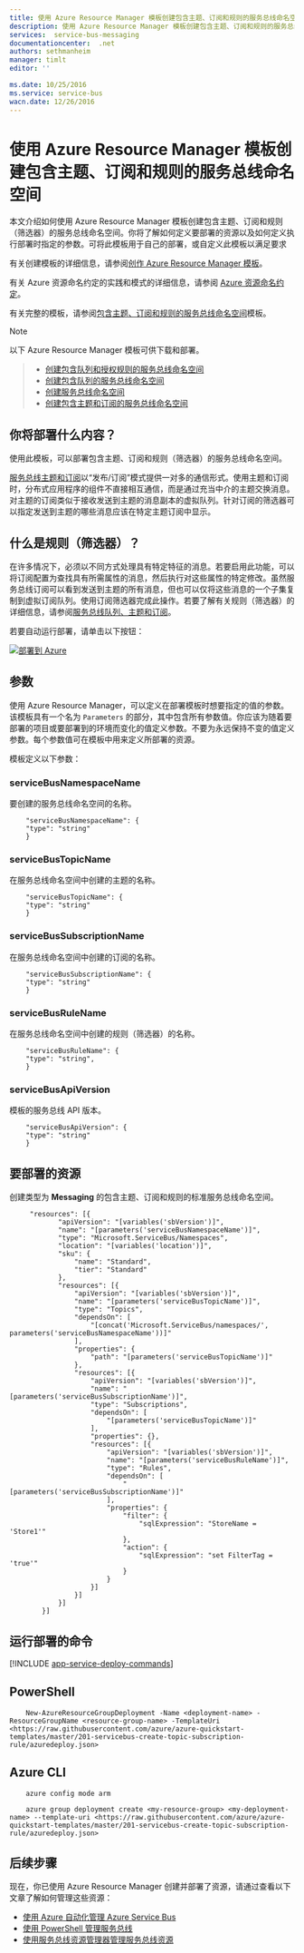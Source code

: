 ```yaml
---
title: 使用 Azure Resource Manager 模板创建包含主题、订阅和规则的服务总线命名空间 
description: 使用 Azure Resource Manager 模板创建包含主题、订阅和规则的服务总线命名空间
services:  service-bus-messaging
documentationcenter:  .net
authors: sethmanheim
manager: timlt
editor: ''

ms.date: 10/25/2016
ms.service: service-bus
wacn.date: 12/26/2016
---
```


# 使用 Azure Resource Manager 模板创建包含主题、订阅和规则的服务总线命名空间
本文介绍如何使用 Azure Resource Manager 模板创建包含主题、订阅和规则（筛选器）的服务总线命名空间。你将了解如何定义要部署的资源以及如何定义执行部署时指定的参数。可将此模板用于自己的部署，或自定义此模板以满足要求

有关创建模板的详细信息，请参阅[创作 Azure Resource Manager 模板][Authoring Azure Resource Manager templates]。

有关 Azure 资源命名约定的实践和模式的详细信息，请参阅 [Azure 资源命名约定][Azure Resources Naming Conventions]。

有关完整的模板，请参阅[包含主题、订阅和规则的服务总线命名空间][Service Bus namespace with topic, subscription, and rule]模板。

> [!NOTE]
以下 Azure Resource Manager 模板可供下载和部署。
> 
>-  [创建包含队列和授权规则的服务总线命名空间](./service-bus-resource-manager-namespace-auth-rule.md)
>-  [创建包含队列的服务总线命名空间](./service-bus-resource-manager-namespace-queue.md)
>-  [创建服务总线命名空间](./service-bus-resource-manager-namespace.md)
>-  [创建包含主题和订阅的服务总线命名空间](./service-bus-resource-manager-namespace-topic.md)

## 你将部署什么内容？
使用此模板，可以部署包含主题、订阅和规则（筛选器）的服务总线命名空间。

[服务总线主题和订阅](./service-bus-queues-topics-subscriptions.md#topics-and-subscriptions)以“发布/订阅”模式提供一对多的通信形式。使用主题和订阅时，分布式应用程序的组件不直接相互通信，而是通过充当中介的主题交换消息。对主题的订阅类似于接收发送到主题的消息副本的虚拟队列。针对订阅的筛选器可以指定发送到主题的哪些消息应该在特定主题订阅中显示。

## 什么是规则（筛选器）？
在许多情况下，必须以不同方式处理具有特定特征的消息。若要启用此功能，可以将订阅配置为查找具有所需属性的消息，然后执行对这些属性的特定修改。虽然服务总线订阅可以看到发送到主题的所有消息，但也可以仅将这些消息的一个子集复制到虚拟订阅队列。使用订阅筛选器完成此操作。若要了解有关规则（筛选器）的详细信息，请参阅[服务总线队列、主题和订阅][Service Bus queues, topics, and subscriptions]。

若要自动运行部署，请单击以下按钮：

[![部署到 Azure](./media/service-bus-resource-manager-namespace-topic/deploybutton.png)](https://portal.azure.cn/#create/Microsoft.Template/uri/https%3A%2F%2Fraw.githubusercontent.com%2FAzure%2Fazure-quickstart-templates%2Fmaster%2F201-servicebus-create-topic-subscription-rule%2Fazuredeploy.json)

## 参数
使用 Azure Resource Manager，可以定义在部署模板时想要指定的值的参数。该模板具有一个名为 `Parameters` 的部分，其中包含所有参数值。你应该为随着要部署的项目或要部署到的环境而变化的值定义参数。不要为永远保持不变的值定义参数。每个参数值可在模板中用来定义所部署的资源。

模板定义以下参数：

### serviceBusNamespaceName
要创建的服务总线命名空间的名称。

```
    "serviceBusNamespaceName": {
    "type": "string"
    }
```

### serviceBusTopicName
在服务总线命名空间中创建的主题的名称。

```
    "serviceBusTopicName": {
    "type": "string"
    }
```

### serviceBusSubscriptionName
在服务总线命名空间中创建的订阅的名称。

```
    "serviceBusSubscriptionName": {
    "type": "string"
    }
```
### serviceBusRuleName
在服务总线命名空间中创建的规则（筛选器）的名称。

        "serviceBusRuleName": {
        "type": "string",
        }
### serviceBusApiVersion
模板的服务总线 API 版本。

        "serviceBusApiVersion": {
        "type": "string"
        }

## 要部署的资源
创建类型为 **Messaging** 的包含主题、订阅和规则的标准服务总线命名空间。

```
     "resources": [{
            "apiVersion": "[variables('sbVersion')]",
            "name": "[parameters('serviceBusNamespaceName')]",
            "type": "Microsoft.ServiceBus/Namespaces",
            "location": "[variables('location')]",
            "sku": {
                "name": "Standard",
                "tier": "Standard"
            },
            "resources": [{
                "apiVersion": "[variables('sbVersion')]",
                "name": "[parameters('serviceBusTopicName')]",
                "type": "Topics",
                "dependsOn": [
                    "[concat('Microsoft.ServiceBus/namespaces/', parameters('serviceBusNamespaceName'))]"
                ],
                "properties": {
                    "path": "[parameters('serviceBusTopicName')]"
                },
                "resources": [{
                    "apiVersion": "[variables('sbVersion')]",
                    "name": "[parameters('serviceBusSubscriptionName')]",
                    "type": "Subscriptions",
                    "dependsOn": [
                        "[parameters('serviceBusTopicName')]"
                    ],
                    "properties": {},
                    "resources": [{
                        "apiVersion": "[variables('sbVersion')]",
                        "name": "[parameters('serviceBusRuleName')]",
                        "type": "Rules",
                        "dependsOn": [
                            "[parameters('serviceBusSubscriptionName')]"
                        ],
                        "properties": {
                            "filter": {
                                "sqlExpression": "StoreName = 'Store1'"
                            },
                            "action": {
                                "sqlExpression": "set FilterTag = 'true'"
                            }
                        }
                    }]
                }]
            }]
        }]
```

## 运行部署的命令
[!INCLUDE [app-service-deploy-commands](../../includes/app-service-deploy-commands.md)]

## PowerShell
```
    New-AzureResourceGroupDeployment -Name <deployment-name> -ResourceGroupName <resource-group-name> -TemplateUri <https://raw.githubusercontent.com/azure/azure-quickstart-templates/master/201-servicebus-create-topic-subscription-rule/azuredeploy.json>
```

## Azure CLI
```
    azure config mode arm

    azure group deployment create <my-resource-group> <my-deployment-name> --template-uri <https://raw.githubusercontent.com/azure/azure-quickstart-templates/master/201-servicebus-create-topic-subscription-rule/azuredeploy.json>
```

## 后续步骤
现在，你已使用 Azure Resource Manager 创建并部署了资源，请通过查看以下文章了解如何管理这些资源：

* [使用 Azure 自动化管理 Azure Service Bus](./service-bus-automation-manage.md)
* [使用 PowerShell 管理服务总线](./service-bus-powershell-how-to-provision.md)
* [使用服务总线资源管理器管理服务总线资源](https://code.msdn.microsoft.com/Service-Bus-Explorer-f2abca5a)

[Authoring Azure Resource Manager templates]: ../azure-resource-manager/resource-group-authoring-templates.md
[Learn more about Service Bus topics and subscriptions]: ./service-bus-queues-topics-subscriptions.md
[Using Azure PowerShell with Azure Resource Manager]: ../azure-resource-manager/powershell-azure-resource-manager.md
[Using the Azure CLI for Mac, Linux, and Windows with Azure Resource Management]: ../azure-resource-manager/xplat-cli-azure-resource-manager.md
[Azure Resources Naming Conventions]: https://azure.microsoft.com/zh-CN/documentation/articles/guidance-naming-conventions/
[Service Bus namespace with topic, subscription, and rule]: https://github.com/Azure/azure-quickstart-templates/blob/master/201-servicebus-create-topic-subscription-rule/
[Service Bus queues, topics, and subscriptions]: ./service-bus-queues-topics-subscriptions.md

<!---HONumber=Mooncake_1219_2016-->